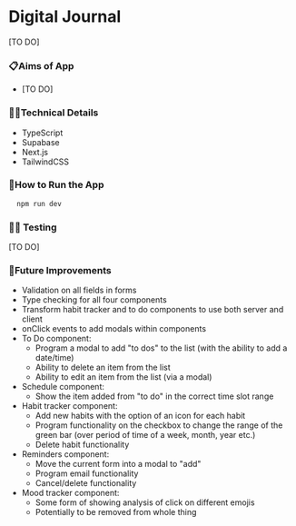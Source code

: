 # Digital Journal

[TO DO]

### 📋Aims of App

- [TO DO]

### 👩‍💻Technical Details

- TypeScript
- Supabase
- Next.js
- TailwindCSS

### 🔧How to Run the App

```bash
  npm run dev
```

### 🕵️‍♀️ Testing

[TO DO]

### 💭Future Improvements

- Validation on all fields in forms
- Type checking for all four components
- Transform habit tracker and to do components to use both server and client
- onClick events to add modals within components
- To Do component:
  - Program a modal to add "to dos" to the list (with the ability to add a date/time)
  - Ability to delete an item from the list
  - Ability to edit an item from the list (via a modal)
- Schedule component:
  - Show the item added from "to do" in the correct time slot range
- Habit tracker component:
  - Add new habits with the option of an icon for each habit
  - Program functionality on the checkbox to change the range of the green bar (over period of time of a week, month, year etc.)
  - Delete habit functionality
- Reminders component:
  - Move the current form into a modal to "add"
  - Program email functionality
  - Cancel/delete functionality
- Mood tracker component:
  - Some form of showing analysis of click on different emojis
  - Potentially to be removed from whole thing
